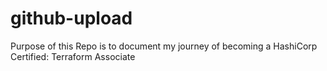 # github-upload
Purpose of this Repo is to document my journey of becoming a HashiCorp Certified: Terraform Associate
